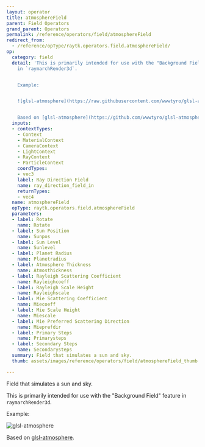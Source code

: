 ```yaml
---
layout: operator
title: atmosphereField
parent: Field Operators
grand_parent: Operators
permalink: /reference/operators/field/atmosphereField
redirect_from:
  - /reference/opType/raytk.operators.field.atmosphereField/
op:
  category: field
  detail: 'This is primarily intended for use with the "Background Field" feature
    in `raymarchRender3d`.


    Example:


    ![glsl-atmosphere](https://raw.githubusercontent.com/wwwtyro/glsl-atmosphere/master/images/atmosphere.png)


    Based on [glsl-atmosphere](https://github.com/wwwtyro/glsl-atmosphere/).'
  inputs:
  - contextTypes:
    - Context
    - MaterialContext
    - CameraContext
    - LightContext
    - RayContext
    - ParticleContext
    coordTypes:
    - vec3
    label: Ray Direction Field
    name: ray_direction_field_in
    returnTypes:
    - vec4
  name: atmosphereField
  opType: raytk.operators.field.atmosphereField
  parameters:
  - label: Rotate
    name: Rotate
  - label: Sun Position
    name: Sunpos
  - label: Sun Level
    name: Sunlevel
  - label: Planet Radius
    name: Planetradius
  - label: Atmosphere Thickness
    name: Atmosthickness
  - label: Rayleigh Scattering Coefficient
    name: Rayleighcoeff
  - label: Rayleigh Scale Height
    name: Rayleighscale
  - label: Mie Scattering Coefficient
    name: Miecoeff
  - label: Mie Scale Height
    name: Miescale
  - label: Mie Preferred Scattering Direction
    name: Mieprefdir
  - label: Primary Steps
    name: Primarysteps
  - label: Secondary Steps
    name: Secondarysteps
  summary: Field that simulates a sun and sky.
  thumb: assets/images/reference/operators/field/atmosphereField_thumb.png

---
```



Field that simulates a sun and sky.

This is primarily intended for use with the "Background Field" feature in `raymarchRender3d`.

Example:

![glsl-atmosphere](https://raw.githubusercontent.com/wwwtyro/glsl-atmosphere/master/images/atmosphere.png)

Based on [glsl-atmosphere](https://github.com/wwwtyro/glsl-atmosphere/).